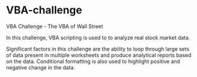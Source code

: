 # VBA-challenge
VBA Challenge - The VBA of Wall Street

In this challenge, VBA scripting is used to to analyze real stock market data.

Significant factors in this challenge are the ability to loop through large sets of data present in multiple worksheets and produce analytical reports based on the data.  Conditional formatting is also used to highlight positive and negative change in the data.


